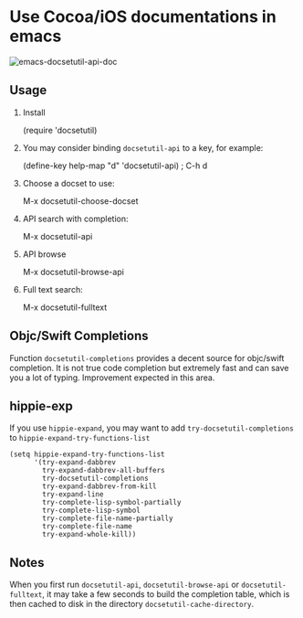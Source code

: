 # Use Cocoa/iOS documentations in emacs #

![emacs-docsetutil-api-doc](http://i.imgur.com/xFM15.png)

## Usage ##
1. Install

    (require 'docsetutil)

2. You may consider binding `docsetutil-api` to a key, for example:

    (define-key help-map "d" 'docsetutil-api)  ; C-h d

3. Choose a docset to use:

    M-x docsetutil-choose-docset

4. API search with completion:

    M-x docsetutil-api

5. API browse

    M-x docsetutil-browse-api

6. Full text search:

    M-x docsetutil-fulltext

## Objc/Swift Completions ##

Function `docsetutil-completions` provides a decent source for
objc/swift completion. It is not true code completion but extremely
fast and can save you a lot of typing. Improvement expected in this
area.

## hippie-exp ##

If you use `hippie-expand`, you may want to add
`try-docsetutil-completions` to `hippie-expand-try-functions-list`

    (setq hippie-expand-try-functions-list
          '(try-expand-dabbrev
            try-expand-dabbrev-all-buffers
            try-docsetutil-completions
            try-expand-dabbrev-from-kill
            try-expand-line
            try-complete-lisp-symbol-partially
            try-complete-lisp-symbol
            try-complete-file-name-partially
            try-complete-file-name
            try-expand-whole-kill))

## Notes ##

When you first run `docsetutil-api`, `docsetutil-browse-api` or
`docsetutil-fulltext`, it may take a few seconds to build the
completion table, which is then cached to disk in the directory
`docsetutil-cache-directory`.
